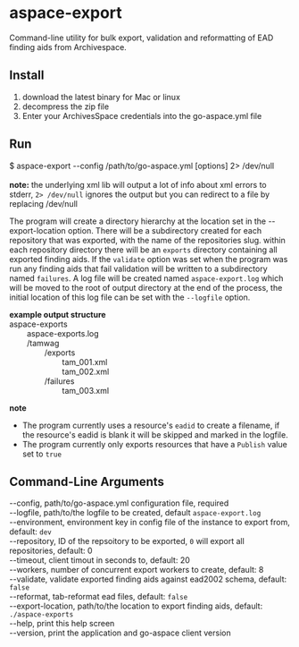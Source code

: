 aspace-export
=============
Command-line utility for bulk export, validation and reformatting of EAD finding aids from Archivespace.

Install
-------
1. download the latest binary for Mac or linux
2. decompress the zip file
3. Enter your ArchivesSpace credentials into the go-aspace.yml file

Run
---
$ aspace-export --config /path/to/go-aspace.yml [options] 2> /dev/null 
<br><br><b>note:</b> the underlying xml lib will output a lot of info about xml errors to stderr, `2> /dev/null` ignores the output but you can redirect to a file by replacing /dev/null 

The program will create a directory hierarchy at the location set in the --export-location option. There will be a subdirectory created for each repository that was exported, with the name of the repositories slug.
within each repository directory there will be an `exports` directory containing all exported finding aids. 
If the `validate` option was set when the program was run any finding aids that fail validation will be written to a subdirectory named `failures`.
A log file will be created named `aspace-export.log` which will be moved to the root of output directory at the end of the process, the initial location of this log file can be set with the `--logfile` option.


**example output structure**<br>
aspace-exports<br>
&nbsp;&nbsp;&nbsp;&nbsp;&nbsp;&nbsp;&nbsp;&nbsp;aspace-exports.log<br>
&nbsp;&nbsp;&nbsp;&nbsp;&nbsp;&nbsp;&nbsp;&nbsp;/tamwag<br>
&nbsp;&nbsp;&nbsp;&nbsp;&nbsp;&nbsp;&nbsp;&nbsp;&nbsp;&nbsp;&nbsp;&nbsp;&nbsp;&nbsp;&nbsp;&nbsp;/exports<br>
&nbsp;&nbsp;&nbsp;&nbsp;&nbsp;&nbsp;&nbsp;&nbsp;&nbsp;&nbsp;&nbsp;&nbsp;&nbsp;&nbsp;&nbsp;&nbsp;&nbsp;&nbsp;&nbsp;&nbsp;&nbsp;&nbsp;&nbsp;&nbsp;tam_001.xml<br>
&nbsp;&nbsp;&nbsp;&nbsp;&nbsp;&nbsp;&nbsp;&nbsp;&nbsp;&nbsp;&nbsp;&nbsp;&nbsp;&nbsp;&nbsp;&nbsp;&nbsp;&nbsp;&nbsp;&nbsp;&nbsp;&nbsp;&nbsp;&nbsp;tam_002.xml<br>
&nbsp;&nbsp;&nbsp;&nbsp;&nbsp;&nbsp;&nbsp;&nbsp;&nbsp;&nbsp;&nbsp;&nbsp;&nbsp;&nbsp;&nbsp;&nbsp;/failures<br>
&nbsp;&nbsp;&nbsp;&nbsp;&nbsp;&nbsp;&nbsp;&nbsp;&nbsp;&nbsp;&nbsp;&nbsp;&nbsp;&nbsp;&nbsp;&nbsp;&nbsp;&nbsp;&nbsp;&nbsp;&nbsp;&nbsp;&nbsp;&nbsp;tam_003.xml<br>

**note**</br>
* The program currently uses a resource's `eadid` to create a filename, if the resource's eadid is blank it will be skipped and marked in the logfile.<br>
* The program currently only exports resources that have a `Publish` value set to `true`<br>

Command-Line Arguments
----------------------
--config, path/to/go-aspace.yml configuration file, required<br>
--logfile, path/to/the logfile to be created, default `aspace-export.log`<br>
--environment, environment key in config file of the instance to export from, default: `dev`<br>
--repository, ID of the repsoitory to be exported, `0` will export all repositories, default: 0<br>
--timeout, client timout in seconds to, default: 20<br>
--workers, number of concurrent export workers to create, default: 8<br>
--validate, validate exported finding aids against ead2002 schema, default: `false`<br>
--reformat, tab-reformat ead files, default: `false`<br/>
--export-location, path/to/the location to export finding aids, default: `./aspace-exports`<br>
--help, print this help screen<br>
--version, print the application and go-aspace client version
